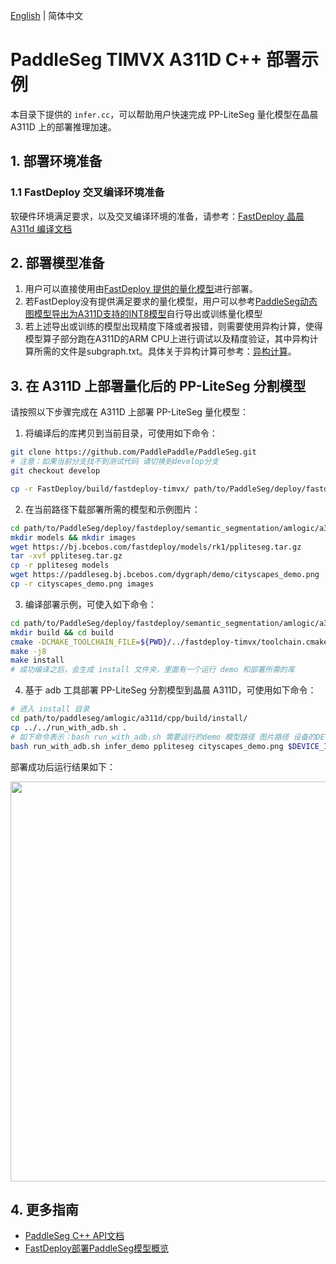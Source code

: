 [English](README.md) | 简体中文
# PaddleSeg TIMVX A311D C++ 部署示例

本目录下提供的 `infer.cc`，可以帮助用户快速完成 PP-LiteSeg 量化模型在晶晨 A311D 上的部署推理加速。

## 1. 部署环境准备
### 1.1 FastDeploy 交叉编译环境准备
软硬件环境满足要求，以及交叉编译环境的准备，请参考：[FastDeploy 晶晨 A311d 编译文档](https://github.com/PaddlePaddle/FastDeploy/blob/develop/docs/cn/build_and_install#自行编译安装)  

## 2. 部署模型准备
1. 用户可以直接使用由[FastDeploy 提供的量化模型](../README_CN.md)进行部署。
2. 若FastDeploy没有提供满足要求的量化模型，用户可以参考[PaddleSeg动态图模型导出为A311D支持的INT8模型](../README_CN.md)自行导出或训练量化模型
3. 若上述导出或训练的模型出现精度下降或者报错，则需要使用异构计算，使得模型算子部分跑在A311D的ARM CPU上进行调试以及精度验证，其中异构计算所需的文件是subgraph.txt。具体关于异构计算可参考：[异构计算](https://github.com/PaddlePaddle/FastDeploy/blob/develop/docs/cn/faq/heterogeneous_computing_on_timvx_npu.md)。

## 3. 在 A311D 上部署量化后的 PP-LiteSeg 分割模型
请按照以下步骤完成在 A311D 上部署 PP-LiteSeg 量化模型：

1. 将编译后的库拷贝到当前目录，可使用如下命令：
```bash
git clone https://github.com/PaddlePaddle/PaddleSeg.git 
# 注意：如果当前分支找不到测试代码 请切换到develop分支
git checkout develop

cp -r FastDeploy/build/fastdeploy-timvx/ path/to/PaddleSeg/deploy/fastdeploy/semantic_segmentation/amlogic/a311d/cpp
```

2. 在当前路径下载部署所需的模型和示例图片：
```bash
cd path/to/PaddleSeg/deploy/fastdeploy/semantic_segmentation/amlogic/a311d/cpp
mkdir models && mkdir images
wget https://bj.bcebos.com/fastdeploy/models/rk1/ppliteseg.tar.gz
tar -xvf ppliteseg.tar.gz
cp -r ppliteseg models
wget https://paddleseg.bj.bcebos.com/dygraph/demo/cityscapes_demo.png
cp -r cityscapes_demo.png images
```

3. 编译部署示例，可使入如下命令：
```bash
cd path/to/PaddleSeg/deploy/fastdeploy/semantic_segmentation/amlogic/a311d/cpp
mkdir build && cd build
cmake -DCMAKE_TOOLCHAIN_FILE=${PWD}/../fastdeploy-timvx/toolchain.cmake -DFASTDEPLOY_INSTALL_DIR=${PWD}/../fastdeploy-timvx -DTARGET_ABI=arm64 ..
make -j8
make install
# 成功编译之后，会生成 install 文件夹，里面有一个运行 demo 和部署所需的库
```

4. 基于 adb 工具部署 PP-LiteSeg 分割模型到晶晨 A311D，可使用如下命令：
```bash
# 进入 install 目录
cd path/to/paddleseg/amlogic/a311d/cpp/build/install/
cp ../../run_with_adb.sh .
# 如下命令表示：bash run_with_adb.sh 需要运行的demo 模型路径 图片路径 设备的DEVICE_ID
bash run_with_adb.sh infer_demo ppliteseg cityscapes_demo.png $DEVICE_ID
```

部署成功后运行结果如下：

<img width="640" src="https://user-images.githubusercontent.com/30516196/205544166-9b2719ff-ed82-4908-b90a-095de47392e1.png">

## 4. 更多指南
- [PaddleSeg C++ API文档](https://www.paddlepaddle.org.cn/fastdeploy-api-doc/cpp/html/namespacefastdeploy_1_1vision_1_1segmentation.html)
- [FastDeploy部署PaddleSeg模型概览](../../)
